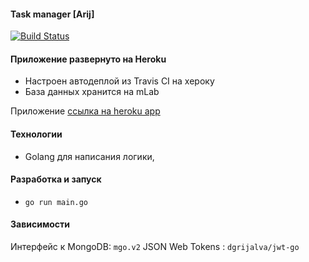 #### Task manager [Arij]

[![Build Status](https://travis-ci.org/DVI-GI-2017/Jira__backend.svg?branch=develop)](https://travis-ci.org/DVI-GI-2017/Jira__backend)

#### Приложение развернуто на Heroku

- Настроен автодеплой из Travis CI на хероку
- База данных хранится на mLab

Приложение [ссылка на heroku app](https://jira-clone.herokuapp.com)

#### Технологии
- Golang для написания логики,

#### Разработка и запуск
- `go run main.go`

#### Зависимости
Интерфейс к MongoDB: `mgo.v2` 
JSON Web Tokens : `dgrijalva/jwt-go` 
